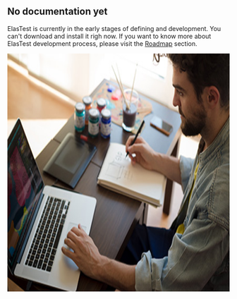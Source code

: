 
<div class="range range-xs-center">
<div class="cell-xs-10 cell-lg-6 text-md-left inset-md-right-80 cell-lg-push-1 offset-top-50 offset-lg-top-0">
<h2 id="content" class="h1">No documentation yet</h2>
<div class="offset-top-30 offset-md-top-50">
<p>ElasTest is currently in the early stages of defining and development. You can't download and install it righ now. If you want to know more about ElasTest development process, please visit the <a href="/roadmap.html">Roadmap</a> section.</p>
</div>
</div>
<div class="cell-xs-10 cell-lg-6 cell-lg-push-2"><img src="./images/portfolio-80-420x280.jpg" width="960" height="540" alt="What is ElasTest" class="img-responsive reveal-inline-block offset-top-10"></div>
</div>

[roadmap]: ../roadmap.html
[not]: ./images/portfolio-80-420x280.jpg

<!---
 Script for open external links in a new tab
-->
<script type="text/javascript" charset="utf-8">
      // Creating custom :external selector
      $.expr[':'].external = function(obj){
          return !obj.href.match(/^mailto\:/)
                  && (obj.hostname != location.hostname);
      };
      $(function(){
        $('a:external').addClass('external');
        $(".external").attr('target','_blank');
      })
</script>
